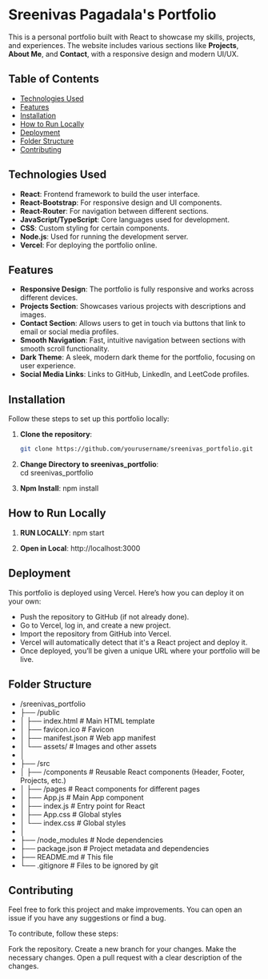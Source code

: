 # Sreenivas Pagadala's Portfolio

This is a personal portfolio built with React to showcase my skills, projects, and experiences. The website includes various sections like **Projects**, **About Me**, and **Contact**, with a responsive design and modern UI/UX.

## Table of Contents
- [Technologies Used](#technologies-used)
- [Features](#features)
- [Installation](#installation)
- [How to Run Locally](#how-to-run-locally)
- [Deployment](#deployment)
- [Folder Structure](#folder-structure)
- [Contributing](#contributing)

## Technologies Used
- **React**: Frontend framework to build the user interface.
- **React-Bootstrap**: For responsive design and UI components.
- **React-Router**: For navigation between different sections.
- **JavaScript/TypeScript**: Core languages used for development.
- **CSS**: Custom styling for certain components.
- **Node.js**: Used for running the development server.
- **Vercel**: For deploying the portfolio online.

## Features
- **Responsive Design**: The portfolio is fully responsive and works across different devices.
- **Projects Section**: Showcases various projects with descriptions and images.
- **Contact Section**: Allows users to get in touch via buttons that link to email or social media profiles.
- **Smooth Navigation**: Fast, intuitive navigation between sections with smooth scroll functionality.
- **Dark Theme**: A sleek, modern dark theme for the portfolio, focusing on user experience.
- **Social Media Links**: Links to GitHub, LinkedIn, and LeetCode profiles.

## Installation

Follow these steps to set up this portfolio locally:

1. **Clone the repository**:

   ```bash
   git clone https://github.com/yourusername/sreenivas_portfolio.git
2. **Change Directory to sreenivas_portfolio**:   
cd sreenivas_portfolio

3. **Npm Install**:
npm install


## How to Run Locally
1. **RUN LOCALLY**:
npm start

2. **Open in Local**:
http://localhost:3000

## Deployment
This portfolio is deployed using Vercel. Here’s how you can deploy it on your own:

- Push the repository to GitHub (if not already done).
- Go to Vercel, log in, and create a new project.
- Import the repository from GitHub into Vercel.
- Vercel will automatically detect that it's a React project and deploy it.
- Once deployed, you’ll be given a unique URL where your portfolio will be live.

## Folder Structure

- /sreenivas_portfolio
- ├── /public
- │   ├── index.html             # Main HTML template
- │   ├── favicon.ico            # Favicon
- │   ├── manifest.json          # Web app manifest
- │   └── assets/                # Images and other assets
- │
- ├── /src
- │   ├── /components            # Reusable React components (Header, Footer, Projects, etc.)
- │   ├── /pages                 # React components for different pages
- │   ├── App.js                 # Main App component
- │   ├── index.js               # Entry point for React
- │   ├── App.css                # Global styles
- │   └── index.css              # Global styles
- │
- ├── /node_modules              # Node dependencies
- ├── package.json               # Project metadata and dependencies
- ├── README.md                  # This file
- └── .gitignore                 # Files to be ignored by git

## Contributing
Feel free to fork this project and make improvements. You can open an issue if you have any suggestions or find a bug.

To contribute, follow these steps:

Fork the repository.
Create a new branch for your changes.
Make the necessary changes.
Open a pull request with a clear description of the changes.





 
